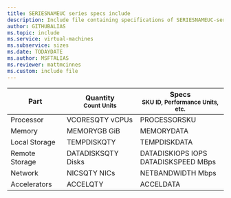 ```yaml
---
title: SERIESNAMEUC series specs include
description: Include file containing specifications of SERIESNAMEUC-series VM sizes.
author: GITHUBALIAS
ms.topic: include
ms.service: virtual-machines
ms.subservice: sizes
ms.date: TODAYDATE
ms.author: MSFTALIAS
ms.reviewer: mattmcinnes
ms.custom: include file
---
```

| Part | Quantity <br><sup>Count Units | Specs <br><sup>SKU ID, Performance Units, etc.  |
|---|---|---|
| Processor      | VCORESQTY vCPUs       | PROCESSORSKU                               |
| Memory         | MEMORYGB GiB          | MEMORYDATA                                 |
| Local Storage  | TEMPDISKQTY           | TEMPDISKDATA                               |
| Remote Storage | DATADISKSQTY Disks    | DATADISKIOPS IOPS <br>DATADISKSPEED MBps   |
| Network        | NICSQTY NICs          | NETBANDWIDTH Mbps                          |
| Accelerators   | ACCELQTY              | ACCELDATA                                  |
